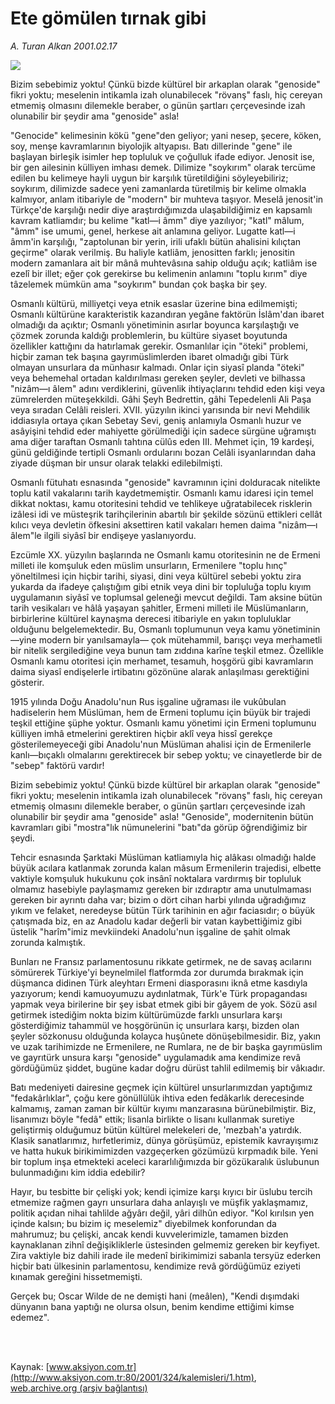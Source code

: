 # Ete gömülen tırnak gibi

*A. Turan Alkan 2001.02.17*

<div>
 <img border="0" src="/web/20020111222809im_/http://www.aksiyon.com.tr/yazar/aturanalkan.jpg"/>
 <p class="spot">
  Bizim sebebimiz yoktu! Çünkü bizde kültürel bir arkaplan olarak "genoside" fikri yoktu; meselenin intikamla izah olunabilecek "rövanş" faslı, hiç cereyan etmemiş olmasını dilemekle beraber, o günün şartları çerçevesinde izah olunabilir bir şeydir ama "genoside" asla!
 </p>
 <p class="metin">
 </p>
 <p class="metin">
  "Genocide" kelimesinin kökü "gene"den geliyor; yani nesep, şecere, köken, soy, menşe kavramlarının biyolojik altyapısı. Batı dillerinde "gene" ile başlayan birleşik isimler hep topluluk ve çoğulluk ifade ediyor. Jenosit ise, bir gen ailesinin külliyen imhası demek. Dilimize "soykırım" olarak tercüme edilen bu kelimeye hayli uygun bir karşılık türetildiğini söyleyebiliriz; soykırım, dilimizde sadece yeni zamanlarda türetilmiş bir kelime olmakla kalmıyor, anlam itibariyle de "modern" bir muhteva taşıyor. Meselâ jenosit'in Türkçe'de karşılığı nedir diye araştırdığımızda ulaşabildiğimiz en kapsamlı kavram katliamdır; bu kelime "katl—i  âmm" diye yazılıyor; "katl" mâlum, "âmm" ise umumi, genel, herkese ait anlamına geliyor. Lugatte katl—i âmm'in karşılığı, "zaptolunan bir yerin, irili ufaklı bütün ahalisini kılıçtan geçirme" olarak verilmiş. Bu haliyle katliâm, jenositten farklı; jenositin modern zamanlara ait bir mânâ muhtevâsına sahip olduğu açık; katliâm ise ezelî bir illet; eğer çok gerekirse bu kelimenin anlamını "toplu kırım" diye tâzelemek mümkün ama "soykırım" bundan çok başka bir şey.
 </p>
 <p class="metin">
  Osmanlı kültürü, milliyetçi veya etnik esaslar üzerine bina edilmemişti; Osmanlı kültürüne karakteristik kazandıran yegâne faktörün İslâm'dan ibaret olmadığı da açıktır; Osmanlı yönetiminin asırlar boyunca karşılaştığı ve çözmek zorunda kaldığı problemlerin, bu kültüre siyaset boyutunda özellikler kattığını da hatırlamak gerekir. Osmanlılar için "öteki" problemi, hiçbir zaman tek başına gayrımüslimlerden ibaret olmadığı gibi Türk olmayan unsurlara da münhasır kalmadı. Onlar için siyasî planda "öteki" veya behemehal ortadan kaldırılması gereken şeyler, devleti ve bilhassa "nizâm—ı âlem" adını verdiklerini, güvenlik ihtiyaçlarını tehdid eden kişi veya zümrelerden müteşekkildi. Gâhi Şeyh Bedrettin, gâhi Tepedelenli Ali Paşa veya sıradan Celâli reisleri. XVII. yüzyılın ikinci yarısında bir nevi Mehdilik iddiasıyla ortaya çıkan Sebetay Sevi, geniş anlamıyla Osmanlı huzur ve asâyişini tehdid eder mahiyette görülmediği için sadece sürgüne uğramıştı ama diğer taraftan Osmanlı tahtına cülûs eden III. Mehmet için, 19 kardeşi, günü geldiğinde tertipli Osmanlı ordularını bozan Celâli isyanlarından daha ziyade düşman bir unsur olarak telakki edilebilmişti.
 </p>
 <p class="metin">
  Osmanlı fütuhatı esnasında "genoside" kavramının içini dolduracak nitelikte toplu katil vakalarını tarih kaydetmemiştir. Osmanlı kamu idaresi için temel dikkat noktası, kamu otoritesini tehdid ve tehlikeye uğratabilecek risklerin izâlesi idi ve müsteşrik tarihçilerinin abartılı bir şekilde sözünü ettikleri cellât kılıcı veya devletin öfkesini aksettiren katil vakaları hemen daima "nizâm—ı âlem"le ilgili siyâsî bir endişeye yaslanıyordu.
 </p>
 <p class="metin">
  Ezcümle XX. yüzyılın başlarında ne Osmanlı kamu otoritesinin ne de Ermeni milleti ile komşuluk eden müslim unsurların, Ermenilere "toplu hınç" yöneltilmesi için hiçbir tarihi, siyasi, dini veya kültürel sebebi yoktu zira yukarda da ifadeye çalıştığım gibi etnik veya dini bir topluluğa toplu kıyım uygulamanın siyâsî ve toplumsal geleneği mevcut değildi. Tam aksine bütün tarih vesikaları ve hâlâ yaşayan şahitler, Ermeni milleti ile Müslümanların, birbirlerine kültürel kaynaşma derecesi itibariyle en yakın topluluklar olduğunu belgelemektedir. Bu, Osmanlı toplumunun veya kamu yönetiminin —yine modern bir yanılsamayla— çok mütehammil, barışçı veya merhametli bir nitelik sergilediğine veya bunun tam zıddına karîne teşkil etmez. Özellikle Osmanlı kamu otoritesi için merhamet, tesamuh, hoşgörü gibi kavramların daima siyasî endişelerle irtibatını gözönüne alarak anlaşılması gerektiğini gösterir.
 </p>
 <p class="metin">
  1915 yılında Doğu Anadolu'nun Rus işgaline uğraması ile vukûbulan hadiselerin hem Müslüman, hem de Ermeni toplumu için büyük bir trajedi teşkil ettiğine şüphe yoktur. Osmanlı kamu yönetimi için Ermeni toplumunu külliyen imhâ etmelerini gerektiren hiçbir aklî veya hissî gerekçe gösterilemeyeceği gibi Anadolu'nun Müslüman ahalisi için de Ermenilerle kanlı—bıçaklı olmalarını gerektirecek bir sebep yoktu; ve cinayetlerde bir de "sebep" faktörü vardır!
 </p>
 <p class="metin">
  Bizim sebebimiz yoktu! Çünkü bizde kültürel bir arkaplan olarak "genoside" fikri yoktu; meselenin intikamla izah olunabilecek "rövanş" faslı, hiç cereyan etmemiş olmasını dilemekle beraber, o günün şartları çerçevesinde izah olunabilir bir şeydir ama "genoside" asla! "Genoside", modernitenin bütün kavramları gibi "mostra"lık nümunelerini "batı"da görüp öğrendiğimiz bir şeydi.
 </p>
 <p class="metin">
  Tehcir esnasında Şarktaki Müslüman katliamıyla hiç alâkası olmadığı halde büyük acılara katlanmak zorunda kalan mâsum Ermenilerin trajedisi, elbette vaktiyle komşuluk hukukunu çok insânî noktalara vardırmış bir topluluk olmamız hasebiyle paylaşmamız gereken bir ızdıraptır ama unutulmaması gereken bir ayrıntı daha var; bizim o dört cihan harbi yılında uğradığımız yıkım ve felaket, neredeyse bütün Türk tarihinin en ağır faciasıdır; o büyük çatışmada biz, en az Anadolu kadar değerli bir vatan kaybettiğimiz gibi üstelik "harîm"imiz mevkiindeki Anadolu'nun işgaline de şahit olmak zorunda kalmıştık.
 </p>
 <p class="metin">
  Bunları ne Fransız parlamentosunu rikkate getirmek, ne de savaş acılarını sömürerek Türkiye'yi beynelmilel flatformda zor durumda bırakmak için düşmanca didinen Türk aleyhtarı Ermeni diasporasını iknâ etme kasdıyla yazıyorum; kendi kamuoyumuzu aydınlatmak, Türk'e Türk propagandası yapmak veya birilerine bir şey isbat etmek gibi bir gâyem de yok. Sözü asıl getirmek istediğim nokta bizim kültürümüzde farklı unsurlara karşı gösterdiğimiz tahammül ve hoşgörünün iç unsurlara karşı, bizden olan şeyler sözkonusu olduğunda kolayca huşûnete dönüşebilmesidir. Biz, yakın ve uzak tarihimizde ne Ermenilere, ne Rumlara, ne de bir başka gayrımüslim ve gayrıtürk unsura karşı "genoside" uygulamadık ama kendimize revâ gördüğümüz şiddet, bugüne kadar doğru dürüst tahlil edilmemiş bir vâkıadır.
 </p>
 <p class="metin">
  Batı medeniyeti dairesine geçmek için kültürel unsurlarımızdan yaptığımız "fedakârlıklar", çoğu kere gönüllülük ihtiva eden fedâkarlık derecesinde kalmamış, zaman zaman bir kültür kıyımı manzarasına bürünebilmiştir. Biz, lisanımızı böyle "fedâ" ettik; lisanla birlikte o lisanı kullanmak suretiye geliştirmiş olduğumuz bütün kültürel melekeleri de, 'mezbah'a yatırdık. Klasik sanatlarımız, hırfetlerimiz, dünya görüşümüz, epistemik kavrayışımız ve hatta hukuk birikimimizden vazgeçerken gözümüzü kırpmadık bile. Yeni bir toplum inşa etmekteki aceleci kararlılığımızda bir gözükaralık üslubunun bulunmadığını kim iddia edebilir?
 </p>
 <p class="metin">
  Hayır, bu tesbitte bir çelişki yok; kendi içimize karşı kıyıcı bir üslubu tercih etmemize rağmen gayrı unsurlara daha anlayışlı ve müşfik yaklaşmamız, politik açıdan nihai tahlilde ağyârı değil, yâri dilhûn ediyor. "Kol kırılsın yen içinde kalsın; bu bizim iç meselemiz" diyebilmek konforundan da mahrumuz; bu çelişki, ancak kendi kuvvelerimizle, tamamen bizden kaynaklanan zihnî değişikliklerle üstesinden gelmemiz gereken bir keyfiyet. Zira vaktiyle biz dahili irade ile medenî birikimimizi sabanla tersyüz ederken hiçbir batı ülkesinin parlamentosu, kendimize revâ gördüğümüz eziyeti kınamak gereğini hissetmemişti.
 </p>
 <p class="metin">
  Gerçek bu; Oscar Wilde de ne demişti hani (meâlen), "Kendi dışımdaki dünyanın bana yaptığı ne olursa olsun, benim kendime ettiğimi kimse edemez".
 </p>
 <p class="metin">
 </p>
 <br/>
 <br/>
</div>

Kaynak: [www.aksiyon.com.tr](http://www.aksiyon.com.tr:80/2001/324/kalemisleri/1.htm), [web.archive.org (arşiv bağlantısı)](http://web.archive.org/web/20020111222809/http://www.aksiyon.com.tr:80/2001/324/kalemisleri/1.htm)
